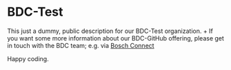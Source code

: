 # BDC-Test 

This just a dummy, public description for our BDC-Test organization. +
If you want some more information about our BDC-GitHub offering, please get in touch with the BDC team; e.g. via [Bosch Connect](https://connect.bosch.com/communities/service/html/communitystart?communityUuid=91d48573-46ef-4771-baf9-c950d27a8f57)

Happy coding. 
